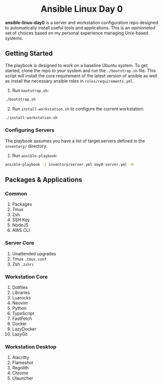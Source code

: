 <div align="center">
    <h1>Ansible Linux Day 0</h1>
</div>

**ansible-linux-day0** is a server and workstation configuration repo designed to
automatically install useful tools and applications. This is an _opinionated_ 
set of choices based on my personal experience managing Unix-based systems. 

## Getting Started

The playbook is designed to work on a baseline Ubuntu system. To get started, 
clone the repo to your system and run the `./bootstrap.sh` file. This script 
will install the core requirement of the latest version of ansible as well as 
install the necessary ansible roles in `roles/requirements.yml`.

1. Run `bootstrap.sh`:

```bash
./bootstrap.sh
```

2. Run `install-workstation.sh` to configure the current workstation:

```bash
./install-workstation.sh
```

### Configuring Servers

The playbook assumes you have a list of target servers defined in the 
`inventory/` directory.

1. Run `ansible-playbook`:

```bash
ansible-playbook -i inventory/server.yml day0-server.yml -K
```

## Packages & Applications

### Common

1. Packages
2. Tmux
3. Zsh
4. SSH Key
5. NodeJS
6. AWS CLI

### Server Core

1. Unattended upgrades
2. Tmux `.tmux.conf`
3. Zsh `.zshrc`

### Workstation Core

1. Dotfiles
2. Libraries
3. Luarocks
4. Neovim
5. Python
6. TypeScript
7. FastFetch
8. Docker
9. LazyDocker
10. LazyGit

### Workstation Desktop

1. Alacritty
2. Flameshot
3. Regolith
4. Chrome
5. Ulauncher
